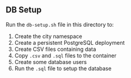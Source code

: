 ## DB Setup

Run the `db-setup.sh` file in this directory to:

1. Create the city namespace
2. Create a persistent PostgreSQL deployment
3. Create CSV files containing data
4. Copy `.csv` and `.sql` files to the container
5. Create some database users
6. Run the `.sql` file to setup the database
